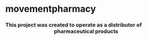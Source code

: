 # movementpharmacy
<h3 style="text-align-last:center">This project was created to operate as a distributor of pharmaceutical products</h3>

